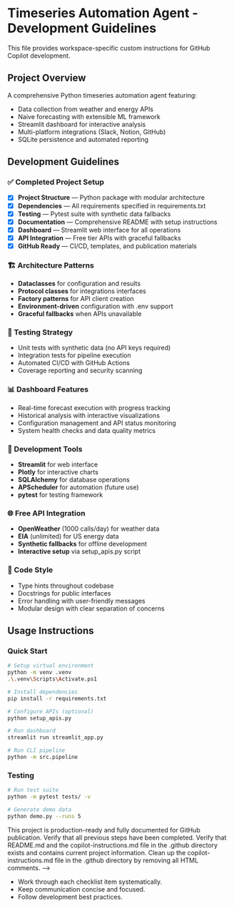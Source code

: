 # Timeseries Automation Agent - Development Guidelines

This file provides workspace-specific custom instructions for GitHub Copilot development.

## Project Overview
A comprehensive Python timeseries automation agent featuring:
- Data collection from weather and energy APIs
- Naive forecasting with extensible ML framework
- Streamlit dashboard for interactive analysis
- Multi-platform integrations (Slack, Notion, GitHub)
- SQLite persistence and automated reporting

## Development Guidelines

### ✅ Completed Project Setup
- [x] **Project Structure** — Python package with modular architecture
- [x] **Dependencies** — All requirements specified in requirements.txt
- [x] **Testing** — Pytest suite with synthetic data fallbacks
- [x] **Documentation** — Comprehensive README with setup instructions
- [x] **Dashboard** — Streamlit web interface for all operations
- [x] **API Integration** — Free tier APIs with graceful fallbacks
- [x] **GitHub Ready** — CI/CD, templates, and publication materials

### 🏗️ Architecture Patterns
- **Dataclasses** for configuration and results
- **Protocol classes** for integrations interfaces
- **Factory patterns** for API client creation
- **Environment-driven** configuration with .env support
- **Graceful fallbacks** when APIs unavailable

### 🧪 Testing Strategy
- Unit tests with synthetic data (no API keys required)
- Integration tests for pipeline execution
- Automated CI/CD with GitHub Actions
- Coverage reporting and security scanning

### 📊 Dashboard Features
- Real-time forecast execution with progress tracking
- Historical analysis with interactive visualizations
- Configuration management and API status monitoring
- System health checks and data quality metrics

### 🔧 Development Tools
- **Streamlit** for web interface
- **Plotly** for interactive charts
- **SQLAlchemy** for database operations
- **APScheduler** for automation (future use)
- **pytest** for testing framework

### 🌐 Free API Integration
- **OpenWeather** (1000 calls/day) for weather data
- **EIA** (unlimited) for US energy data
- **Synthetic fallbacks** for offline development
- **Interactive setup** via setup_apis.py script

### 📝 Code Style
- Type hints throughout codebase
- Docstrings for public interfaces
- Error handling with user-friendly messages
- Modular design with clear separation of concerns

## Usage Instructions

### Quick Start
```bash
# Setup virtual environment
python -m venv .venv
.\.venv\Scripts\Activate.ps1

# Install dependencies
pip install -r requirements.txt

# Configure APIs (optional)
python setup_apis.py

# Run dashboard
streamlit run streamlit_app.py

# Run CLI pipeline
python -m src.pipeline
```

### Testing
```bash
# Run test suite
python -m pytest tests/ -v

# Generate demo data
python demo.py --runs 5
```

This project is production-ready and fully documented for GitHub publication.
	Verify that all previous steps have been completed.
	Verify that README.md and the copilot-instructions.md file in the .github directory exists and contains current project information.
	Clean up the copilot-instructions.md file in the .github directory by removing all HTML comments.
	 -->

<!--
## Execution Guidelines
PROGRESS TRACKING:
- If any tools are available to manage the above todo list, use it to track progress through this checklist.
- After completing each step, mark it complete and add a summary.
- Read current todo list status before starting each new step.

COMMUNICATION RULES:
- Avoid verbose explanations or printing full command outputs.
- If a step is skipped, state that briefly (e.g. "No extensions needed").
- Do not explain project structure unless asked.
- Keep explanations concise and focused.

DEVELOPMENT RULES:
- Use '.' as the working directory unless user specifies otherwise.
- Avoid adding media or external links unless explicitly requested.
- Use placeholders only with a note that they should be replaced.
- Use VS Code API tool only for VS Code extension projects.
- Once the project is created, it is already opened in Visual Studio Code—do not suggest commands to open this project in Visual Studio again.
- If the project setup information has additional rules, follow them strictly.

FOLDER CREATION RULES:
- Always use the current directory as the project root.
- If you are running any terminal commands, use the '.' argument to ensure that the current working directory is used ALWAYS.
- Do not create a new folder unless the user explicitly requests it besides a .vscode folder for a tasks.json file.
- If any of the scaffolding commands mention that the folder name is not correct, let the user know to create a new folder with the correct name and then reopen it again in vscode.

EXTENSION INSTALLATION RULES:
- Only install extension specified by the get_project_setup_info tool. DO NOT INSTALL any other extensions.

PROJECT CONTENT RULES:
- If the user has not specified project details, assume they want a "Hello World" project as a starting point.
- Avoid adding links of any type (URLs, files, folders, etc.) or integrations that are not explicitly required.
- Avoid generating images, videos, or any other media files unless explicitly requested.
- If you need to use any media assets as placeholders, let the user know that these are placeholders and should be replaced with the actual assets later.
- Ensure all generated components serve a clear purpose within the user's requested workflow.
- If a feature is assumed but not confirmed, prompt the user for clarification before including it.
- If you are working on a VS Code extension, use the VS Code API tool with a query to find relevant VS Code API references and samples related to that query.

TASK COMPLETION RULES:
- Your task is complete when:
  - Project is successfully scaffolded and compiled without errors
  - copilot-instructions.md file in the .github directory exists in the project
  - README.md file exists and is up to date
  - User is provided with clear instructions to debug/launch the project

Before starting a new task in the above plan, update progress in the plan.
-->
- Work through each checklist item systematically.
- Keep communication concise and focused.
- Follow development best practices.
